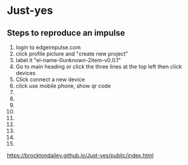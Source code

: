 # Just-yes


## Steps to reproduce an impulse 

1. login to edgeimpulse.com
1. click profile picture and "create new project"
1. label it "ei-name-0unknown-2item-v0.0.1"
3. Go to main heading or click the three lines at the top left then click devices 
4. Click connect a new device 
5. click use mobile phone, show qr code 
8.
9.
10.
11.
12.
13.
14.
15.
16.
https://brocktondailey.github.io/Just-yes/public/index.html
